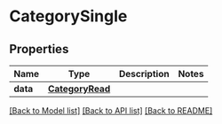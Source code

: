 # CategorySingle


## Properties
Name | Type | Description | Notes
------------ | ------------- | ------------- | -------------
**data** | [**CategoryRead**](CategoryRead.md) |  | 

[[Back to Model list]](../README.md#documentation-for-models) [[Back to API list]](../README.md#documentation-for-api-endpoints) [[Back to README]](../README.md)


